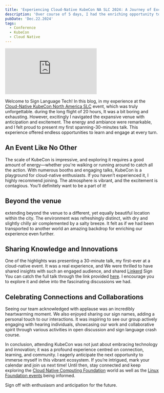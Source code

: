 ```yaml
---
title: 'Experiencing Cloud-Native KubeCon NA SLC 2024: A Journey of Excitement and Connection'
description: 'Over course of 5 days, I had the enriching opportunity to attend the Cloud-Native KubeCon North America SLC event, hosted in a vibrant city location. the first time with my co-speaker We delivered a 30-minute talk on cloud-native innovations and the power of connectivity. The audience were enthusiastic, and the presence of sign language interpreters significantly enhanced the event’s inclusivity.'
pubDate: 'Dec.22.2024'
tags:
  - Conference
  - KubeCon
  - Cloud Native
---
```


<iframe 
  class="youtube-frame"
  src="https://www.youtube.com/embed/iu60I44THCw?si=uX98BsHehwSeKF7_"
  title="YouTube video player" 
  frameborder="0"
  allow="accelerometer; autoplay; clipboard-write; encrypted-media; gyroscope; picture-in-picture; web-share"
  referrerpolicy="strict-origin-when-cross-origin"
  allowfullscreen>
</iframe>

Welcome to Sign Language Tech! In this blog, in my experience at the [Cloud-Native KubeCon North America SLC](https://events.linuxfoundation.org/kubecon-cloudnativecon-north-america) event, which was truly unforgettable. during the long flight of 20 hours, It was a bit boring and exhausting. However, excitingly I navigated the expansive venue with anticipation and excitement. The energy and ambiance were remarkable, and I felt proud to present my first spanning-30-minutes talk. This experience offered endless opportunities to learn and engage at every turn.

## An Event Like No Other

The scale of KubeCon is impressive, and exploring it requires a good amount of energy—whether you're walking or running around to catch all the action. With numerous booths and engaging talks, KubeCon is a playground for cloud-native enthusiasts. If you haven’t experienced it, I highly recommend joining. The atmosphere is vibrant, and the excitement is contagious. You’ll definitely want to be a part of it!

## Beyond the venue

extending beyond the venue to a different, yet equally beautiful location within the city. The environment was refreshingly distinct, with dry and slightly chilly air complemented by a salty breeze. It felt as if we had been transported to another world an amazing backdrop for enriching our experience even further.

## Sharing Knowledge and Innovations

One of the highlights was presenting a 30-minute talk, my first-ever at a cloud-native event. It was a real experience, and We were thrilled to have shared insights with such an engaged audience, and shared [Linkerd](https://linkerd.io) Sign You can catch the full talk through the link provided [here](https://youtu.be/5eQ1Kte-9Qw?si=2ZX5PPw5JJtNwMuD). I encourage you to explore it and delve into the fascinating discussions we had.

## Celebrating Connections and Collaborations

Seeing our team acknowledged with applause was an incredibly heartwarming moment. We also enjoyed sharing our sign names, adding a personal touch to our interactions. It was inspiring to see our group actively engaging with hearing individuals, showcasing our work and collaborative spirit through various activities in open discussion and sign language crash course.

In conclusion, attending KubeCon was not just about embracing technology and innovation; it was a profound experience centred on connection, learning, and community. I eagerly anticipate the next opportunity to immerse myself in this vibrant ecosystem. If you’re intrigued, mark your calendar and join us next time! Until then, stay connected and keep exploring the [Cloud Native Computing Foundation](https://www.cncf.io) world as well as the [Linux Foundation events](https://events.linuxfoundation.org) being informed.

Sign off with enthusiasm and anticipation for the future.